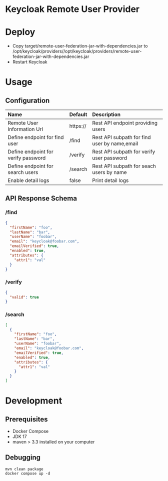 # Keycloak Remote User Provider

# Deploy

* Copy target/remote-user-federation-jar-with-dependencies.jar to /opt/keycloak/providers//opt/keycloak/providers/remote-user-federation-jar-with-dependencies.jar
* Restart Keycloak

# Usage

## Configuration

| Name                                | Default  | Description                                  |
|:------------------------------------|:---------|:---------------------------------------------|
| Remote User Information Url         | https:// | Rest API endpoint providing users            |
| Define endpoint for find user       | /find    | Rest API subpath for find user by name,email |
| Define endpoint for verify password | /verify  | Rest API subpath for verify user password    |
| Define endpoint for search users    | /search  | Rest API subpath for seach users by name     |
| Enable detail logs                  | false    | Print detail logs                            |

## API Response Schema

### /find
```json
{
  "firstName": "foo",
  "lastName": "bar",
  "userName": "foobar",
  "email": "keycloak@foobar.com",
  "emailVerified": true,
  "enabled": true,
  "attributes": {
    "attr1": "val"
  }
}
```
### /verify
```json
{
  "valid": true
}
```
### /search
```json
[
  {
    "firstName": "foo",
    "lastName": "bar",
    "userName": "foobar",
    "email": "keycloak@foobar.com",
    "emailVerified": true,
    "enabled": true,
    "attributes": {
      "attr1": "val"
    }
  }
]
```

# Development

## Prerequisites

* Docker Compose
* JDK 17
* maven > 3.3 installed on your computer

## Debugging

```shell
mvn clean package
docker compose up -d
```
